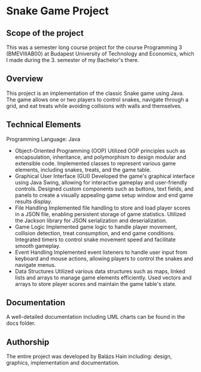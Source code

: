 # Snake Game Project

## Scope of the project
This was a semester long course project for the course Programming 3 (BMEVIIIAB00) at Budapest University of Technology and Economics, which I made during the 3. semester of my Bachelor's there.

## Overview
This project is an implementation of the classic Snake game using Java. The game allows one or two players to control snakes, navigate through a grid, and eat treats while avoiding collisions with walls and themselves.

## Technical Elements
Programming Language: Java
- Object-Oriented Programming (OOP)
Utilized OOP principles such as encapsulation, inheritance, and polymorphism to design modular and extensible code.
Implemented classes to represent various game elements, including snakes, treats, and the game table.
- Graphical User Interface (GUI)
Developed the game's graphical interface using Java Swing, allowing for interactive gameplay and user-friendly controls.
Designed custom components such as buttons, text fields, and panels to create a visually appealing game setup window and end game results display.
- File Handling
Implemented file handling to store and load player scores in a JSON file, enabling persistent storage of game statistics.
Utilized the Jackson library for JSON serialization and deserialization.
- Game Logic
Implemented game logic to handle player movement, collision detection, treat consumption, and end game conditions.
Integrated timers to control snake movement speed and facilitate smooth gameplay.
- Event Handling
Implemented event listeners to handle user input from keyboard and mouse actions, allowing players to control the snakes and navigate menus.
- Data Structures
Utilized various data structures such as maps, linked lists and arrays to manage game elements efficiently.
Used vectors and arrays to store player scores and maintain the game table's state.

## Documentation
A well-detailed documentation including UML charts can be found in the docs folder.

## Authorship
The entire project was developed by Balázs Hain including: design, graphics, implementation and documentation.
